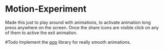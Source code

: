 Motion-Experiment
=================

Made this just to play around with animations, to activate animation long press anywhere on the screen.
Once the share icons are visible click on any of them to active the exit animation.

#Todo
Implement the [pop](https://github.com/facebook/pop) library for really smooth animations.

